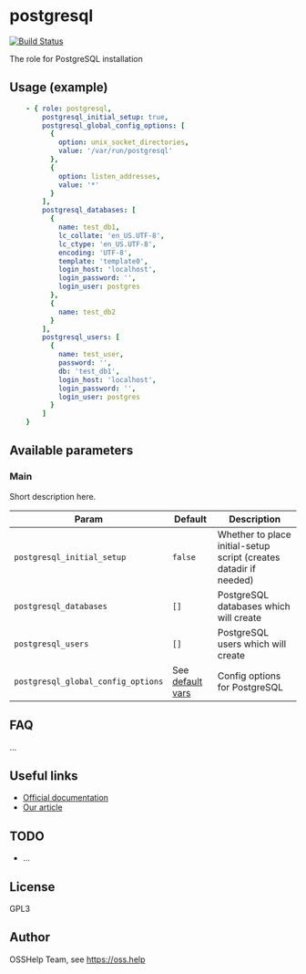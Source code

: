 # postgresql

[![Build Status](https://drone.osshelp.ru/api/badges/ansible/postgresql/status.svg)](https://drone.osshelp.ru/ansible/postgresql)

The role for PostgreSQL installation

## Usage (example)

```yaml
    - { role: postgresql,
        postgresql_initial_setup: true,
        postgresql_global_config_options: [
          {
            option: unix_socket_directories,
            value: '/var/run/postgresql'
          },
          {
            option: listen_addresses,
            value: '*'
          }
        ],
        postgresql_databases: [
          {
            name: test_db1,
            lc_collate: 'en_US.UTF-8',
            lc_ctype: 'en_US.UTF-8',
            encoding: 'UTF-8',
            template: 'template0',
            login_host: 'localhost',
            login_password: '',
            login_user: postgres
          },
          {
            name: test_db2
          }
        ],
        postgresql_users: [
          {
            name: test_user,
            password: '',
            db: 'test_db1',
            login_host: 'localhost',
            login_password: '',
            login_user: postgres
          }
        ]
    }
```

## Available parameters

### Main

Short description here.

| Param | Default | Description |
| -------- | -------- | -------- |
| `postgresql_initial_setup` | `false` | Whether to place initial-setup script (creates datadir if needed) |
| `postgresql_databases` | `[]` | PostgreSQL databases which will create |
| `postgresql_users` | `[]` | PostgreSQL users which will create |
| `postgresql_global_config_options` | See [default vars](https://gitea.osshelp.ru/dtoxin/postgresql/src/branch/bugfix/initial-setup/defaults/main.yml#L10-L12) | Config options for PostgreSQL

## FAQ

...

## Useful links

- [Official documentation](https://www.postgresql.org/docs/)
- [Our article](https://oss.help/kb884)

## TODO

- ...

## License

GPL3

## Author

OSSHelp Team, see <https://oss.help>
